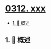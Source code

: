 # [0312. xxx](https://github.com/Tdahuyou/TNotes.leetcode/tree/main/notes/0312.%20xxx)

<!-- region:toc -->

- [1. 📝 概述](#1--概述)

<!-- endregion:toc -->

## 1. 📝 概述
